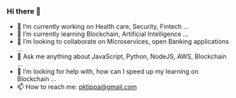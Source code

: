 ### Hi there 👋

<!--
**pktippa/pktippa** is a ✨ _special_ ✨ repository because its `README.md` (this file) appears on your GitHub profile.

Here are some ideas to get you started:







- 😄 Pronouns: ...
- ⚡ Fun fact: ...
-->

- 🔭 I’m currently working on Health care, Security, Fintech ...
- 🌱 I’m currently learning Blockchain, Artificial Intelligence ...
- 👯 I’m looking to collaborate on Microservices, open Banking applications ...
- 💬 Ask me anything about JavaScript, Python, NodeJS, AWS, Blockchain ...
- 🤔 I’m looking for help with, how can I speed up my learning on Blockchain ...
- 📫 How to reach me: pktippa@gmail.com
